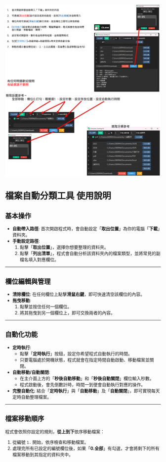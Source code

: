 ![ChroLens_Sorting](./pic/cls1.0-01.png)
![ChroLens_Sorting](./pic/cls1.0-02.png)


# 檔案自動分類工具 使用說明

## 基本操作

* **自動帶入路徑**: 首次開啟程式時，會自動設定「**取出位置**」為你的電腦「**下載**」資料夾。
* **手動設定路徑**: 
    1.  點擊「**取出位置**」，選擇你想要整理的資料夾。
    2.  點擊「**列出清單**」，程式會自動分析該資料夾內的檔案類型，並將常見的副檔名填入對應欄位。

---

## 欄位編輯與管理

* **清除欄位**: 在任何欄位上點擊**滑鼠右鍵**，即可快速清空該欄位的內容。
* **拖曳移動**: 
    1.  點擊並按住任何一個欄位。
    2.  將其拖曳到另一個欄位上，即可交換兩者的內容。

---

## 自動化功能

* **定時執行**:
    * 點擊「**定時執行**」按鈕，設定你希望程式自動執行的時間。
    * 只要電腦處於開機狀態，程式就會在指定時間自動啟動、移動檔案並關閉。
* **自動移動/自動關閉**:
    * 在主介面上方的「**秒後自動移動**」和「**秒後自動關閉**」欄位輸入秒數。
    * 程式啟動後，會先倒數計時，時間一到便會自動執行對應的操作。
* **完整自動化**: 結合「**定時執行**」與「**自動移動**」及「**自動關閉**」，即可實現每天定時自動整理檔案。

---

## 檔案移動順序

程式會依照你設定的規則，**從上到下**依序移動檔案：
1.  從編號 `1.` 開始，依序檢查和移動檔案。
2.  處理完所有已設定的編號欄位後，如果「**0.全部**」有勾選，才會將剩下的所有檔案移動到其指定的資料夾中。